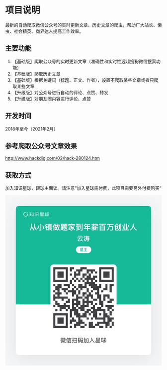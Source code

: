 # 项目说明

最新的自动爬取微信公众号的实时更新文章、历史文章的爬虫，帮助广大站长、懒虫、社会精英、商界达人提高工作效率。

## 主要功能

1. 【基础版】爬取公众号的实时更新文章（准确性和实时性远超搜狗微信搜索功能）
2. 【基础版】爬取历史文章
3. 【基础版】根据关键词（标题、正文、作者），设置不爬取某些文章或者只爬取某些文章
4. 【升级版】对公众号进行自动的评论、点赞、转发
5. 【升级版】对朋友圈内容进行评论、点赞

## 开发时间

2018年至今（2021年2月）

## 参考爬取公众号文章效果

http://www.hackdig.com/02/hack-280124.htm

## 获取方式

加入知识星球，跟球主面谈。请注意”加入星球需付费，此项目需要另外付费购买“

![zsxq](zsxq.jpg)
